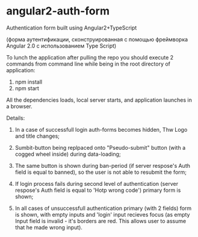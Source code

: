 # angular2-auth-form

Authentication form built using Angular2+TypeScript

(форма аутентификации, сконструированная с помощью фреймворка Angular 2.0 c использованием Type
Script)

To lunch the application after pulling the repo you should execute 2 commands from command line 
while being in the root directory of application:

1. npm install
2. npm start

All the dependencies loads, local server starts, and application launches in a browser.

Details:

1. In a case of successfull login auth-forms becomes hidden, Thw Logo and title changes;

2. Sumbit-button being replpaced onto "Pseudo-submit" button (with a cogged wheel inside) during data-loading;

3. The same button is shown during ban-period (if server respose's Auth field is equal to banned), 
   so the user is not able to resubmit the form;
   
4. If login process fails during second level of authentication (server respose's Auth field is equal to 'Hotp wrong code')
   primary form is shown;
   
5. In all cases of unsuccessfull authentication primary (with 2 fields) form is shown, with empty inputs and 'login' input
   recieves focus (as empty Input field is invalid - it's borders are red. 
   This allows user to assume that he made wrong input).